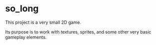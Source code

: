 # so_long

This project is a very small 2D game.

Its purpose is to work with textures, sprites, and some other very basic gameplay elements.
